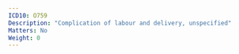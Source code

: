 ```yaml
---
ICD10: O759
Description: "Complication of labour and delivery, unspecified"
Matters: No
Weight: 0
---
```



